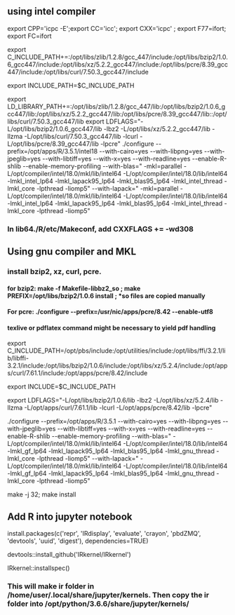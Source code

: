 ## using intel compiler ##
export CPP='icpc -E';export CC='icc'; export CXX='icpc' ; export F77=ifort; export FC=ifort

export C_INCLUDE_PATH+=:/opt/libs/zlib/1.2.8/gcc_447/include:/opt/libs/bzip2/1.0.6_gcc447/include:/opt/libs/xz/5.2.2_gcc447/include:/opt/libs/pcre/8.39_gcc447/include:/opt/libs/curl/7.50.3_gcc447/include

export INCLUDE_PATH=$C_INCLUDE_PATH

export LD_LIBRARY_PATH+=:/opt/libs/zlib/1.2.8/gcc_447/lib:/opt/libs/bzip2/1.0.6_gcc447/lib:/opt/libs/xz/5.2.2_gcc447/lib:/opt/libs/pcre/8.39_gcc447/lib::/opt/libs/curl/7.50.3_gcc447/lib
 export LDFLAGS="-L/opt/libs/bzip2/1.0.6_gcc447/lib -lbz2 -L/opt/libs/xz/5.2.2_gcc447/lib -llzma -L/opt/libs/curl/7.50.3_gcc447/lib -lcurl -L/opt/libs/pcre/8.39_gcc447/lib -lpcre"
./configure --prefix=/opt/apps/R/3.5.1/intel18  --with-cairo=yes --with-libpng=yes --with-jpeglib=yes --with-libtiff=yes  --with-x=yes --with-readline=yes --enable-R-shlib --enable-memory-profiling --with-blas=" -mkl=parallel  -L/opt/compiler/intel/18.0/mkl/lib/intel64 -L/opt/compiler/intel/18.0/lib/intel64 -lmkl_intel_lp64 -lmkl_lapack95_lp64 -lmkl_blas95_lp64 -lmkl_intel_thread -lmkl_core -lpthread -liomp5" --with-lapack=" -mkl=parallel  -L/opt/compiler/intel/18.0/mkl/lib/intel64 -L/opt/compiler/intel/18.0/lib/intel64  -lmkl_intel_lp64  -lmkl_lapack95_lp64 -lmkl_blas95_lp64 -lmkl_intel_thread -lmkl_core -lpthread -liomp5"

### In lib64./R/etc/Makeconf, add CXXFLAGS += -wd308

## Using gnu compiler and MKL
### install bzip2, xz, curl, pcre. 
####  for bzip2: make -f Makefile-libbz2_so ;  make  PREFIX=/opt/libs/bzip2/1.0.6  install ; *so files are copied manually
#### For pcre: ./configure --prefix=/usr/nic/apps/pcre/8.42 --enable-utf8 
#### texlive or pdflatex command might be necessary to yield pdf handling
export C_INCLUDE_PATH=/opt/pbs/include:/opt/utilities/include:/opt/libs/ffi/3.2.1/lib/libffi-3.2.1/include:/opt/libs/bzip2/1.0.6/include:/opt/libs/xz/5.2.4/include:/opt/apps/curl/7.61.1/include:/opt/apps/pcre/8.42/include

export INCLUDE=$C_INCLUDE_PATH

export LDFLAGS="-L/opt/libs/bzip2/1.0.6/lib -lbz2 -L/opt/libs/xz/5.2.4/lib -llzma -L/opt/apps/curl/7.61.1/lib -lcurl -L/opt/apps/pcre/8.42/lib -lpcre"

./configure --prefix=/opt/apps/R/3.5.1 --with-cairo=yes --with-libpng=yes --with-jpeglib=yes --with-libtiff=yes  --with-x=yes --with-readline=yes --enable-R-shlib --enable-memory-profiling --with-blas=" -L/opt/compiler/intel/18.0/mkl/lib/intel64 -L/opt/compiler/intel/18.0/lib/intel64 -lmkl_gf_lp64 -lmkl_lapack95_lp64 -lmkl_blas95_lp64 -lmkl_gnu_thread -lmkl_core -lpthread -liomp5" --with-lapack=" -L/opt/compiler/intel/18.0/mkl/lib/intel64 -L/opt/compiler/intel/18.0/lib/intel64  -lmkl_gf_lp64  -lmkl_lapack95_lp64 -lmkl_blas95_lp64 -lmkl_gnu_thread -lmkl_core -lpthread -liomp5"

make -j 32; make install

## Add R into jupyter notebook
install.packages(c('repr', 'IRdisplay', 'evaluate', 'crayon', 'pbdZMQ', 'devtools', 'uuid', 'digest'), dependencies=TRUE) 

devtools::install_github('IRkernel/IRkernel')

IRkernel::installspec() 

### This will make ir folder in /home/__user__/.local/share/jupyter/kernels. Then copy the ir folder into /opt/python/3.6.6/share/jupyter/kernels/
